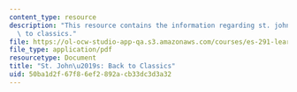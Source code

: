 ```yaml
---
content_type: resource
description: "This resource contains the information regarding st. john\u2019s: back\
  \ to classics."
file: https://ol-ocw-studio-app-qa.s3.amazonaws.com/courses/es-291-learning-seminar-experiments-in-education-spring-2003/50ba1d2f67f86ef2892acb33dc3d3a32_MITES_291S03_st_jback.pdf
file_type: application/pdf
resourcetype: Document
title: "St. John\u2019s: Back to Classics"
uid: 50ba1d2f-67f8-6ef2-892a-cb33dc3d3a32
---
```

